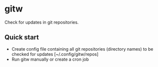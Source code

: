 gitw
====

Check for updates in git repositories.

Quick start
-----------
* Create config file containing all git repositories (directory names) to be
  checked for updates [~/.config/gitw/repos]
* Run gitw manually or create a cron job
